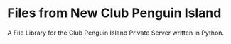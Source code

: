 #  Files from New Club Penguin Island
A File Library for the Club Penguin Island Private Server written in Python.
